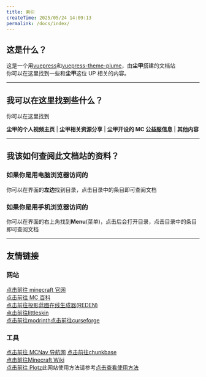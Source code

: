 ```yaml
---
title: 索引
createTime: 2025/05/24 14:09:13
permalink: /docs/index/
---
```


## 这是什么？

这是一个用[vuepress](https://vuepress.vuejs.org/)和[vuepress-theme-plume](https://github.com/pengzhanbo/vuepress-theme-plume)，由**尘甲**搭建的文档站  
你可以在这里找到一些和**尘甲**这位 UP 相关的内容。

---

## 我可以在这里找到些什么？

你可以在这里找到

**尘甲的个人视频主页** | **尘甲相关资源分享** | **尘甲开设的 MC 公益服信息** | **其他内容**

---

## 我该如何查阅此文档站的资料？

### 如果你是用电脑浏览器访问的

你可以在界面的**左边**找到目录，点击目录中的条目即可查阅文档

### 如果你是用手机浏览器访问的

你可以在界面的右上角找到**Menu**(菜单)，点击后会打开目录，点击目录中的条目即可查阅文档  
  
---

## 友情链接

### 网站

[点击前往 minecraft 官网](https://www.minecraft.net/zh-hans)  
[点击前往 MC 百科](https://www.mcmod.cn/)  
[点击前往投影蓝图在线生成器(REDEN)](https://redenmc.com/zh_cn/litematica)  
[点击前往littleskin](https://littleskin.cn)  
[点击前往modrinth](https://modrinth.com/)[点击前往curseforge](https://www.curseforge.com/)


### 工具

[点击前往 MCNav 导航网](https://www.mcnav.net/)
[点击前往chunkbase](https://www.chunkbase.com/)  
[点击前往Minecraft Wiki](https://zh.minecraft.wiki/)  
[点击前往 Plotz](https://www.plotz.co.uk)此网站使用方法请参考[点击查看使用方法](https://www.bilibili.com/video/BV1YL4y1E7SB)
